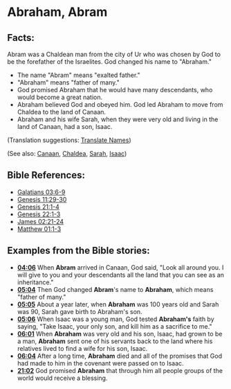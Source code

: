 # Abraham, Abram #

## Facts: ##

Abram was a Chaldean man from the city of Ur who was chosen by God to be the forefather of the Israelites. God changed his name to "Abraham."

* The name "Abram" means "exalted father."
* "Abraham" means "father of many."
* God promised Abraham that he would have many descendants, who would become a great nation.
* Abraham believed God and obeyed him. God led Abraham to move from Chaldea to the land of Canaan.
* Abraham and his wife Sarah, when they were very old and living in the land of Canaan, had a son, Isaac.

(Translation suggestions: [Translate Names](en/ta-vol1/translate/man/translate-names))

(See also: [Canaan](../other/canaan.md), [Chaldea](../other/chaldeans.md), [Sarah](../other/sarah.md), [Isaac](../other/isaac.md))

## Bible References: ##

* [Galatians 03:6-9](en/tn/gal/help/03/06)
* [Genesis 11:29-30](en/tn/gen/help/11/29)
* [Genesis 21:1-4](en/tn/gen/help/21/01)
* [Genesis 22:1-3](en/tn/gen/help/22/01)
* [James 02:21-24](en/tn/jas/help/02/21)
* [Matthew 01:1-3](en/tn/mat/help/01/01)

## Examples from the Bible stories: ##

* __[04:06](en/tn/obs/help/04/06)__ When __Abram__  arrived in Canaan, God said, "Look all around you. I will give to you and your descendants all the land that you can see as an inheritance."
* __[05:04](en/tn/obs/help/05/04)__ Then God changed __Abram__'s name to __Abraham__, which means "father of many."
* __[05:05](en/tn/obs/help/05/05)__ About a year later, when __Abraham__  was 100 years old and Sarah was 90, Sarah gave birth to Abraham's son.
* __[05:06](en/tn/obs/help/05/06)__ When Isaac was a young man, God tested __Abraham's__  faith by saying, "Take Isaac, your only son, and kill him as a sacrifice to me."
* __[06:01](en/tn/obs/help/06/01)__ When __Abraham__  was very old and his son, Isaac, had grown to be a man, __Abraham__  sent one of his servants back to the land where his relatives lived to find a wife for his son, Isaac.
* __[06:04](en/tn/obs/help/06/04)__ After a long time, __Abraham__  died and all of the promises that God had made to him in the covenant were passed on to Isaac.
* __[21:02](en/tn/obs/help/21/02)__ God promised __Abraham__  that through him all people groups of the world would receive a blessing.